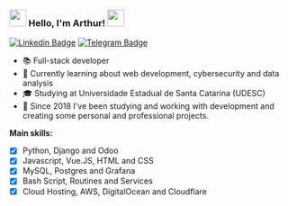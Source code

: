 ### <img src="https://media.giphy.com/media/kuWN0iF9BLQKk/giphy.gif" width="30px">   Hello, I'm Arthur!  <img src="https://media.giphy.com/media/27wc7vMWPvvJC/giphy.gif" width="30px">

[![Linkedin Badge](https://img.shields.io/badge/-LinkedIn-blue?style=flat-square&logo=Linkedin&logoColor=white&link=https://www.linkedin.com/in/harshkumarkhatri/)](https://www.linkedin.com/in/arthuredugood/)
[![Telegram Badge](https://img.shields.io/badge/-Telegram-0088cc?style=flat-square&logo=Telegram&logoColor=white)](https://t.me/arthuregood)

 - 📚 Full-stack developer
 - 📱 Currently learning about web development, cybersecurity and data analysis<br />
 - 🎓 Studying at Universidade Estadual de Santa Catarina (UDESC)
 - 📃 Since 2018 I've been studying and working with development and creating some personal and professional projects.

**Main skills:**
 - [x] Python, Django and Odoo
 - [x] Javascript, Vue.JS, HTML and CSS
 - [x] MySQL, Postgres and Grafana
 - [x] Bash Script, Routines and Services
 - [x] Cloud Hosting, AWS, DigitalOcean and Cloudflare
